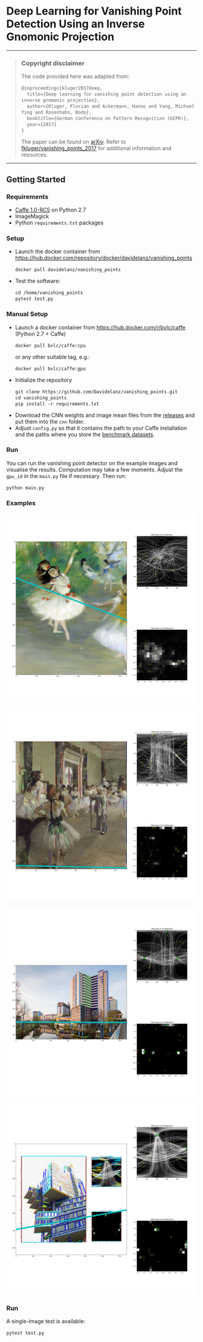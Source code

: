 # Deep Learning for Vanishing Point Detection Using an Inverse Gnomonic Projection

---

> ### Copyright disclaimer
> 
> The code provided here was adapted from:
> ```
> @inproceedings{kluger2017deep,
>   title={Deep learning for vanishing point detection using an inverse gnomonic projection},
>   author={Kluger, Florian and Ackermann, Hanno and Yang, Michael Ying and Rosenhahn, Bodo},
>   booktitle={German Conference on Pattern Recognition (GCPR)},
>   year={2017}
> }
> ```
> The paper can be found on [arXiv](https://arxiv.org/abs/1707.02427).
> Refer to [fkluger/vanishing_points_2017](https://github.com/fkluger/vanishing_points_2017) for additional information and resources.

---

## Getting Started

### Requirements
* [Caffe 1.0-RC5](https://github.com/BVLC/caffe/tree/rc5) on Python 2.7
* ImageMagick
* Python ``requirements.txt`` packages

### Setup
* Launch the docker container from https://hub.docker.com/repository/docker/davidelanz/vanishing_points
    ```
    docker pull davidelanz/vanishing_points
    ```
* Test the software:
    ```
    cd /home/vanishing_points
    pytest test.py
    ```

### Manual Setup
* Launch a docker container from https://hub.docker.com/r/bvlc/caffe (Python 2.7 + Caffe)
    ```
    docker pull bvlc/caffe:cpu
    ```
    or any other suitable tag, e.g.:
    ```
    docker pull bvlc/caffe:gpu
    ```
* Initialize the repository
    ```
    git clone https://github.com/Davidelanz/vanishing_points.git
    cd vanishing_points
    pip install -r requirements.txt
    ```
* Download the CNN weights and image mean files from the [releases](https://github.com/Davidelanz/vanishing_points/releases)
and put them into the ``cnn`` folder.
* Adjust ``config.py`` so that it contains the path to your Caffe installation and the paths where you store 
the [benchmark datasets](#datasets).


### Run

You can run the vanishing point detector on the example images and visualise the results. 
Computation may take a few moments. Adjust the ``gpu_id`` in the ``main.py`` file if necessary. Then run:
``` 
python main.py
```

### Examples

![example](https://raw.githubusercontent.com/Davidelanz/vanishing_points/master/assets/plots/degas-dancer_plot.png)

![example](https://raw.githubusercontent.com/Davidelanz/vanishing_points/master/assets/plots/degas-ballet-class_plot.png)

![example](https://raw.githubusercontent.com/Davidelanz/vanishing_points/master/assets/plots/ihme_zentrum_plot.png)

![example](https://raw.githubusercontent.com/Davidelanz/vanishing_points/master/assets/plots/nord_lb_plot.png)


### Run

A single-image test is available:
``` 
pytest test.py
```
